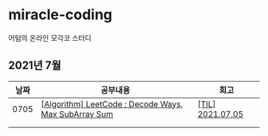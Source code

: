 # miracle-coding

어텀의 온라인 모각코 스터디

## 2021년 7월

| 날짜 | 공부내용                                                                                  | 회고                                                  |
| ---- | ----------------------------------------------------------------------------------------- | ----------------------------------------------------- |
| 0705 | [[Algorithm] LeetCode : Decode Ways, Max SubArray Sum](https://codi-rano.tistory.com/126) | [[TIL] 2021.07.05](https://codi-rano.tistory.com/128) |
|      |                                                                                           |                                                       |
|      |                                                                                           |                                                       |
